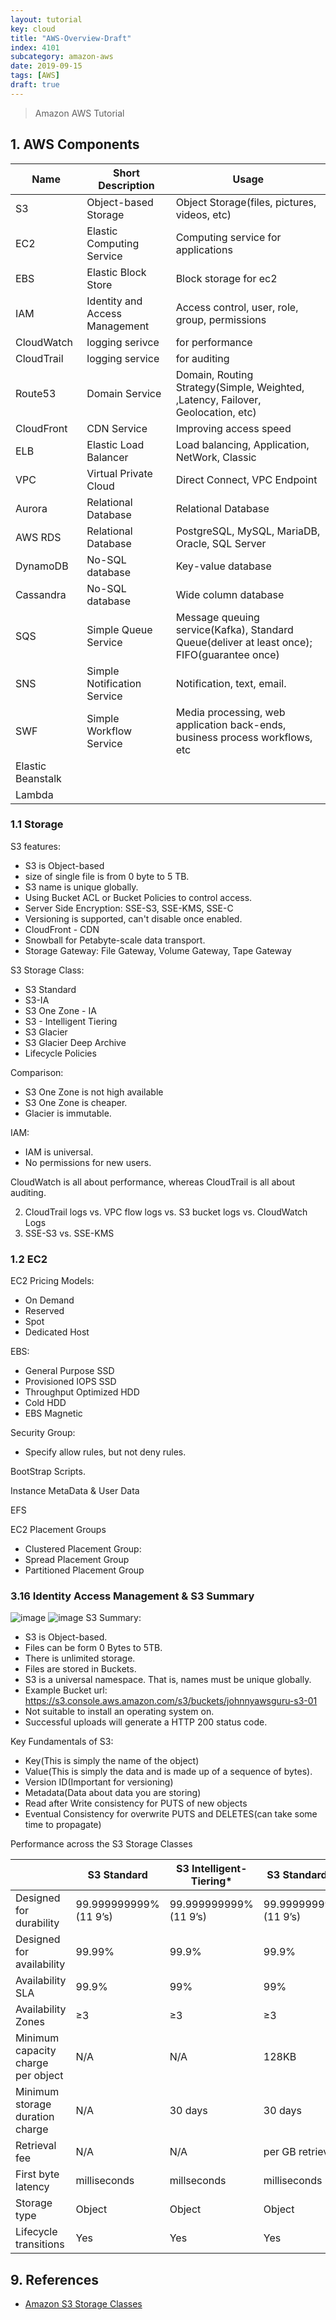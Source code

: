 ```yaml
---
layout: tutorial
key: cloud
title: "AWS-Overview-Draft"
index: 4101
subcategory: amazon-aws
date: 2019-09-15
tags: [AWS]
draft: true
---
```


> Amazon AWS Tutorial

## 1. AWS Components

 Name      | Short Description              | Usage
-----------|--------------------------------|-------------------
S3         | Object-based Storage           | Object Storage(files, pictures, videos, etc)
EC2        | Elastic Computing Service      | Computing service for applications
EBS        | Elastic Block Store            | Block storage for ec2
IAM        | Identity and Access Management | Access control, user, role, group, permissions
CloudWatch | logging serivce                | for performance
CloudTrail | logging service                | for auditing
Route53    | Domain Service                 | Domain, Routing Strategy(Simple, Weighted, ,Latency, Failover, Geolocation, etc)
CloudFront | CDN Service                    | Improving access speed
ELB        | Elastic Load Balancer          | Load balancing, Application, NetWork, Classic
VPC        | Virtual Private Cloud          | Direct Connect, VPC Endpoint
Aurora     | Relational Database            | Relational Database
AWS RDS    | Relational Database            | PostgreSQL, MySQL, MariaDB, Oracle, SQL Server
DynamoDB   | No-SQL database                | Key-value database
Cassandra  | No-SQL database                | Wide column database
SQS        | Simple Queue Service           | Message queuing service(Kafka), Standard Queue(deliver at least once); FIFO(guarantee once)
SNS        | Simple Notification Service    | Notification, text, email.
SWF        | Simple Workflow Service        | Media processing, web application back-ends, business process workflows, etc
Elastic Beanstalk  |   |  
Lambda  |   |  

### 1.1 Storage
S3 features:
* S3 is Object-based
* size of single file is from 0 byte to 5 TB.
* S3 name is unique globally.
* Using Bucket ACL or Bucket Policies to control access.
* Server Side Encryption: SSE-S3, SSE-KMS, SSE-C
* Versioning is supported, can't disable once enabled.
* CloudFront - CDN
* Snowball for Petabyte-scale data transport.
* Storage Gateway: File Gateway, Volume Gateway, Tape Gateway

S3 Storage Class:
* S3 Standard
* S3-IA
* S3 One Zone - IA
* S3 - Intelligent Tiering
* S3 Glacier
* S3 Glacier Deep Archive
* Lifecycle Policies

Comparison:
* S3 One Zone is not high available
* S3 One Zone is cheaper.
* Glacier is immutable.

IAM:
* IAM is universal.
* No permissions for new users.

CloudWatch is all about performance, whereas CloudTrail is all about auditing.

2) CloudTrail logs vs. VPC flow logs vs. S3 bucket logs vs. CloudWatch Logs
3) SSE-S3 vs. SSE-KMS

### 1.2 EC2
EC2 Pricing Models:
* On Demand
* Reserved
* Spot
* Dedicated Host

EBS:
* General Purpose SSD
* Provisioned IOPS SSD
* Throughput Optimized HDD
* Cold HDD
* EBS Magnetic

Security Group:
* Specify allow rules, but not deny rules.

BootStrap Scripts.

Instance MetaData & User Data

EFS

EC2 Placement Groups
* Clustered Placement Group:
* Spread Placement Group
* Partitioned Placement Group



### 3.16 Identity Access Management & S3 Summary
![image](/assets/images/note/9551/3-16-s3-exam-tips-1.png)
![image](/assets/images/note/9551/3-16-s3-exam-tips-2.png)
S3 Summary:
* S3 is Object-based.
* Files can be form 0 Bytes to 5TB.
* There is unlimited storage.
* Files are stored in Buckets.
* S3 is a universal namespace. That is, names must be unique globally.
* Example Bucket url: https://s3.console.aws.amazon.com/s3/buckets/johnnyawsguru-s3-01
* Not suitable to install an operating system on.
* Successful uploads will generate a HTTP 200 status code.

Key Fundamentals of S3:
* Key(This is simply the name of the object)
* Value(This is simply the data and is made up of a sequence of bytes).
* Version ID(Important for versioning)
* Metadata(Data about data you are storing)
* Read after Write consistency for PUTS of new objects
* Eventual Consistency for overwrite PUTS and DELETES(can take some time to propagate)

Performance across the S3 Storage Classes

||S3 Standard|S3 Intelligent-Tiering*|S3 Standard-IA|S3 One Zone-IA|S3 Glacier|S3 Glacier Deep Archive|
|-|----------|-----------------------|--------------|---------------|----------|-----------------------|
|Designed for durability|99.999999999% (11 9’s)|99.999999999% (11 9’s)|99.999999999% (11 9’s)|99.999999999% (11 9’s)|99.999999999% (11 9’s)|99.999999999% (11 9’s)|
|Designed for availability|99.99%|99.9%|99.9%|99.5%|99.99%|99.99%|
|Availability SLA|99.9%|99%|99%|99%|99.9%|99.9%|
|Availability Zones|≥3|≥3|≥3|1|≥3|≥3|
|Minimum capacity charge per object|N/A|N/A|128KB|128KB|40KB|40KB|
|Minimum storage duration charge|N/A|30 days|30 days|30 days|90 days|180 days|
|Retrieval fee|N/A|N/A|per GB retrieved|per GB retrieved|per GB retrieved|per GB retrieved|
|First byte latency|milliseconds|millseconds|milliseconds|milliseconds|select minutes or hours|select hours|
|Storage type|Object|Object|Object|Object|Object|Object|
|Lifecycle transitions|Yes|Yes|Yes|Yes|Yes|Yes|


## 9. References
* [Amazon S3 Storage Classes](https://aws.amazon.com/s3/storage-classes/)
